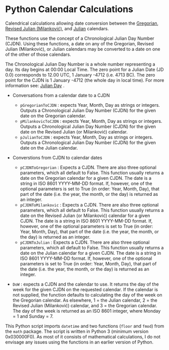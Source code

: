 # Python Calendar Calculations
Calendrical calculations allowing date conversion between the [Gregorian](https://en.wikipedia.org/wiki/Gregorian_calendar), [Revised Julian \(Milanković\)](https://en.wikipedia.org/wiki/Revised_Julian_calendar), and [Julian](https://en.wikipedia.org/wiki/Julian_calendar) calendars.


These functions use the concept of a Chronological Julian Day Number \(CJDN\). Using these functions, a date on any of the Gregorian, Revised Julian (Milanković), or Julian calendars may be converted to a date on one of the other of those calendars.

The Chronological Julian Day Number is a whole number representing a day.
 Its day begins at 00:00 Local Time. The zero point for a Julian Date \(JD 0.0\) corresponds to 12.00 UTC, 1 January -4712 \(i.e. 4713&nbsp;BC\). The zero point for the CJDN is 1 January -4712 \(the whole day in local time\). For more information see: [Julian Day](http://aa.quae.nl/en/reken/juliaansedag.html) .

* Conversations from a calendar date to a CJDN
  * `pGregorianToCJDN` : expects Year, Month, Day as strings or integers. Outputs a Chronological Julian Day Number \(CJDN\) for the given date on the Gregorian calendar.
  * `pMilankovicToCJDN` : expects Year, Month, Day as strings or integers. Outputs a Chronological Julian Day Number \(CJDN\) for the given date on the Revised Julian \(or Milanković\) calendar.
  * `pJulianToCJDN` : expects Year, Month, Day as strings or integers. Outputs a Chronological Julian Day Number \(CJDN\) for the given date on the Julian calendar.
* Converstions from CJDN to calendar dates
  * `pCJDNToGregorian` : Expects a CJDN. There are also three optional parameters, which all default to False. This function usually returns a date on the Gregorian calendar for a given CJDN. The date is a string in ISO 8601 YYYY-MM-DD format. If, however, one of the optional parameters is set to True \(in order: Year, Month, Day\), that part of the date \(i.e. the year, the month, or the day\) is returned as an integer.
  * `pCJDNToMilankovic` : Expects a CJDN. There are also three optional parameters, which all default to False. This function usually returns a date on the Revised Julian \(or Milanković\) calendar for a given CJDN. The date is a string in ISO 8601 YYYY-MM-DD format. If, however, one of the optional parameters is set to True \(in order: Year, Month, Day\), that part of the date \(i.e. the year, the month, or the day\) is returned as an integer.
  * `pCJDNToJulian` : Expects a CJDN. There are also three optional parameters, which all default to False. This function usually returns a date on the Julian calendar for a given CJDN. The date is a string in ISO 8601 YYYY-MM-DD format. If, however, one of the optional parameters is set to True \(in order: Year, Month, Day\), that part of the date \(i.e. the year, the month, or the day\) is returned as an integer.

* `DoW` : expects a CJDN and the calendar to use. It returns the day of the week for the given CJDN on the requested calendar. If the calendar is not supplied, the function defaults to calculating the day of the week on the Gregorian calendar. As elsewhere, 1 = the Julian calendar, 2 = the Revised Julian \(Milanković\) calendar, and 3 = the Gregorian calendar. The day of the week is returned as an ISO 8601 integer, where Monday = 1 and Sunday = 7.

This Python script imports `datetime` and two functions \(`floor` and `fmod`\) from the `math` package. The script is written in Python 3 \(minimum version 0x030000F0\). As most of it consists of mathematical calculations, I do not envisage any issues using the functions in an earlier version of Python.

